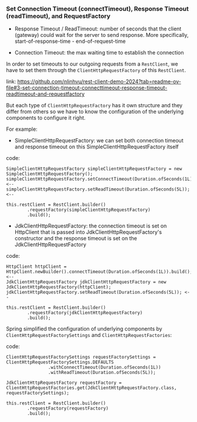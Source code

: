 ### Set Connection Timeout (connectTimeout), Response Timeout (readTimeout), and RequestFactory

* Response Timeout / ReadTimeout:
  number of seconds that the client (gateway) could wait for the server to send response.
  More specifically, start-of-response-time - end-of-request-time

* Connection Timeout:
  the max waiting time to establish the connection

In order to set timeouts to our outgoing requests from a `RestClient`, we have to set them through
the `ClientHttpRequestFactory` of this `RestClient`.

link: https://github.com/nlinhvu/rest-client-demo-2024?tab=readme-ov-file#3-set-connection-timeout-connecttimeout-response-timeout-readtimeout-and-requestfactory

But each type of `ClientHttpRequestFactory` has it own structure and they differ from others
so we have to know the configuration of the underlying components to configure it right.

For example:

* SimpleClientHttpRequestFactory: we can set both connection timeout and response timeout on this
  SimpleClientHttpRequestFactory itself

code:

```
SimpleClientHttpRequestFactory simpleClientHttpRequestFactory = new SimpleClientHttpRequestFactory();
simpleClientHttpRequestFactory.setConnectTimeout(Duration.ofSeconds(1L)); <--
simpleClientHttpRequestFactory.setReadTimeout(Duration.ofSeconds(5L)); <--

this.restClient = RestClient.builder()
        .requestFactory(simpleClientHttpRequestFactory)
        .build();
```

* JdkClientHttpRequestFactory: the connection timeout is set on HttpClient that is passed into
  JdkClientHttpRequestFactory's constructor and the response timeout is set on the JdkClientHttpRequestFactory

code:

```
HttpClient httpClient = HttpClient.newBuilder().connectTimeout(Duration.ofSeconds(1L)).build(); <--
JdkClientHttpRequestFactory jdkClientHttpRequestFactory = new JdkClientHttpRequestFactory(httpClient);
jdkClientHttpRequestFactory.setReadTimeout(Duration.ofSeconds(5L)); <--

this.restClient = RestClient.builder()
        .requestFactory(jdkClientHttpRequestFactory)
        .build();
```

Spring simplified the configuration of underlying components by `ClientHttpRequestFactorySettings` and
`ClientHttpRequestFactories`:

code:

```
ClientHttpRequestFactorySettings requestFactorySettings = ClientHttpRequestFactorySettings.DEFAULTS
                .withConnectTimeout(Duration.ofSeconds(1L))
                .withReadTimeout(Duration.ofSeconds(5L));

JdkClientHttpRequestFactory requestFactory = ClientHttpRequestFactories.get(JdkClientHttpRequestFactory.class, requestFactorySettings);

this.restClient = RestClient.builder()
        .requestFactory(requestFactory)
        .build();
```
